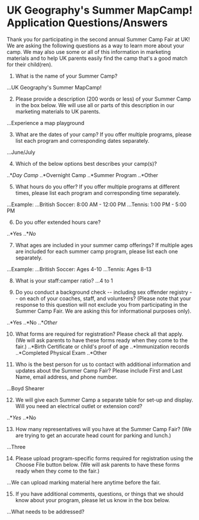 # UK Geography's Summer MapCamp! Application Questions/Answers

Thank you for participating in the second annual Summer Camp Fair at UK!  We are asking the following questions as a way to learn more about your camp.  We may also use some or all of this information in marketing materials and to help UK parents easily find the camp that's a good match for their child(ren).

1. What is the name of your Summer Camp?

...UK Geography's Summer MapCamp!


2. Please provide a description (200 words or less) of your Summer Camp in the box below.  We will use all or parts of this description in our marketing materials to UK parents.

...Experience a map playground


3. What are the dates of your camp? If you offer multiple programs, please list each program and corresponding dates separately. 

...June/July


4. Which of the below options best describes your camp(s)?

..**Day Camp*
..*Overnight Camp
..*Summer Program
..*Other


5. What hours do you offer? If you offer multiple programs at different times, please list each program and corresponding time separately. 

...Example: 
...British Soccer: 8:00 AM - 12:00 PM
...Tennis: 1:00 PM - 5:00 PM


6. Do you offer extended hours care?

..*Yes
..**No*


7. What ages are included in your summer camp offerings?  If multiple ages are included for each summer camp program, please list each one separately.

...Example:
...British Soccer: Ages 4-10
...Tennis: Ages 8-13

8. What is your staff:camper ratio?
...4 to 1


9. Do you conduct a background check -- including sex offender registry -- on each of your coaches, staff, and volunteers? (Please note that your response to this question will not exclude you from participating in the Summer Camp Fair.  We are asking this for informational purposes only).
	
..*Yes
..*No
..**Other*


10. What forms are required for registration? Please check all that apply. (We will ask parents to have these forms ready when they come to the fair.)
..*Birth Certificate or child's proof of age
..*Immunization records
..*Completed Physical Exam
..*Other

11. Who is the best person for us to contact with additional information and updates about the Summer Camp Fair? Please include First and Last Name, email address, and phone number.

...Boyd Shearer

12. We will give each Summer Camp a separate table for set-up and display.  Will you need an electrical outlet or extension cord?
	
..**Yes*
..*No

13. How many representatives will you have at the Summer Camp Fair? (We are trying to get an accurate head count for parking and lunch.)

...Three

14. Please upload program-specific forms required for registration using the Choose File button below.  (We will ask parents to have these forms ready when they come to the fair.)

...We can upload marking material here anytime before the fair.

15. If you have additional comments, questions, or things that we should know about your program, please let us know in the box below.

...What needs to be addressed?
